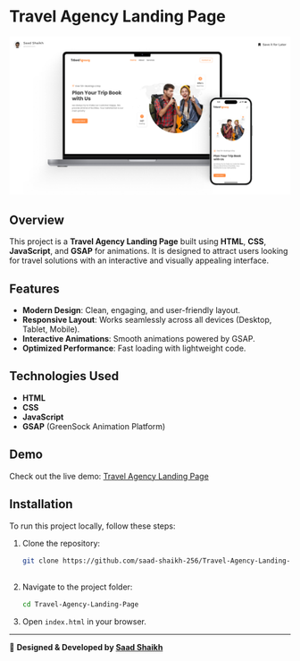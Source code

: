 # Travel Agency Landing Page

![Travel Agency Landing Page](https://github.com/saad-shaikh-256/Travel-Agency-Landing-Page/blob/main/Assets/Images/Cover.jpg)

## Overview

This project is a **Travel Agency Landing Page** built using **HTML**, **CSS**, **JavaScript**, and **GSAP** for animations. It is designed to attract users looking for travel solutions with an interactive and visually appealing interface.

## Features

- **Modern Design**: Clean, engaging, and user-friendly layout.
- **Responsive Layout**: Works seamlessly across all devices (Desktop, Tablet, Mobile).
- **Interactive Animations**: Smooth animations powered by GSAP.
- **Optimized Performance**: Fast loading with lightweight code.

## Technologies Used

- **HTML**
- **CSS**
- **JavaScript**
- **GSAP** (GreenSock Animation Platform)

## Demo

Check out the live demo: [Travel Agency Landing Page](https://travel-agency-landing-page-404.vercel.app/)

## Installation

To run this project locally, follow these steps:

1. Clone the repository:

   ```bash
   git clone https://github.com/saad-shaikh-256/Travel-Agency-Landing-Page.git
 
2. Navigate to the project folder:

   ```bash
   cd Travel-Agency-Landing-Page
   ```

3. Open `index.html` in your browser.

---

🚀 **Designed & Developed by [Saad Shaikh](https://saad-shaikh.vercel.app/)**  

